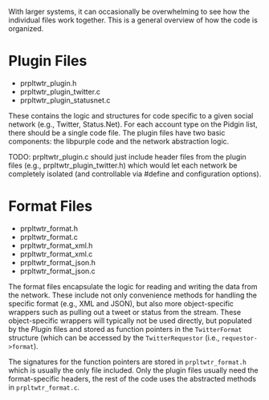 With larger systems, it can occasionally be overwhelming to see how the individual files work together. This is a general overview of how the code is organized.

# Plugin Files

* prpltwtr_plugin.h
* prpltwtr_plugin_twitter.c
* prpltwtr_plugin_statusnet.c

These contains the logic and structures for code specific to a given social network (e.g., Twitter, Status.Net). For each account type on the Pidgin list, there should be a single code file. The plugin files have two basic components: the libpurple code and the network abstraction logic.

TODO: prpltwtr_plugin.c should just include header files from the plugin files (e.g., prpltwtr_plugin_twitter.h) which would let each network be completely isolated (and controllable via #define and configuration options).

# Format Files

* prpltwtr_format.h
* prpltwtr_format.c
* prpltwtr_format_xml.h
* prpltwtr_format_xml.c
* prpltwtr_format_json.h
* prpltwtr_format_json.c

The format files encapsulate the logic for reading and writing the data from the network. These include not only convenience methods for handling the specific format (e.g., XML and JSON), but also more object-specific wrappers such as pulling out a tweet or status from the stream. These object-specific wrappers will typically not be used directly, but populated by the *Plugin* files and stored as function pointers in the `TwitterFormat` structure (which can be accessed by the `TwitterRequestor` (i.e., `requestor->format`).

The signatures for the function pointers are stored in `prpltwtr_format.h` which is usually the only file included. Only the plugin files usually need the format-specific headers, the rest of the code uses the abstracted methods in `prpltwtr_format.c`.
